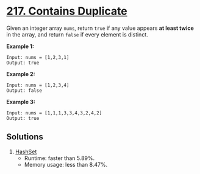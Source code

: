 # [217. Contains Duplicate](https://leetcode.com/problems/contains-duplicate/)

Given an integer array `nums`, return `true` if any value appears **at least twice** in the array, and return `false` if every element is distinct.

**Example 1:**

```
Input: nums = [1,2,3,1]
Output: true
```

**Example 2:**

```
Input: nums = [1,2,3,4]
Output: false
```

**Example 3:**

```
Input: nums = [1,1,1,3,3,4,3,2,4,2]
Output: true
```

## Solutions
1. [HashSet](./ContainsDuplicate.java)
    - Runtime: faster than 5.89%.
    - Memory usage: less than 8.47%.
